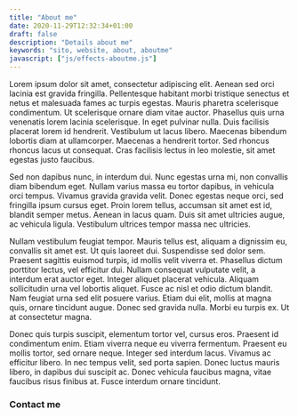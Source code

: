 ```yaml
---
title: "About me"
date: 2020-11-29T12:32:34+01:00
draft: false
description: "Details about me"
keywords: "sito, website, about, aboutme"
javascript: ["js/effects-aboutme.js"]
---
```


Lorem ipsum dolor sit amet, consectetur adipiscing elit. Aenean sed orci lacinia est gravida fringilla. Pellentesque habitant morbi tristique senectus et netus et malesuada fames ac turpis egestas. Mauris pharetra scelerisque condimentum. Ut scelerisque ornare diam vitae auctor. Phasellus quis urna venenatis lorem lacinia scelerisque. In eget pulvinar nulla. Duis facilisis placerat lorem id hendrerit. Vestibulum ut lacus libero. Maecenas bibendum lobortis diam at ullamcorper. Maecenas a hendrerit tortor. Sed rhoncus rhoncus lacus ut consequat. Cras facilisis lectus in leo molestie, sit amet egestas justo faucibus.

Sed non dapibus nunc, in interdum dui. Nunc egestas urna mi, non convallis diam bibendum eget. Nullam varius massa eu tortor dapibus, in vehicula orci tempus. Vivamus gravida gravida velit. Donec egestas neque orci, sed fringilla ipsum cursus eget. Proin lorem tellus, accumsan sit amet est id, blandit semper metus. Aenean in lacus quam. Duis sit amet ultricies augue, ac vehicula ligula. Vestibulum ultrices tempor massa nec ultricies.

Nullam vestibulum feugiat tempor. Mauris tellus est, aliquam a dignissim eu, convallis sit amet est. Ut quis laoreet dui. Suspendisse sed dolor sem. Praesent sagittis euismod turpis, id mollis velit viverra et. Phasellus dictum porttitor lectus, vel efficitur dui. Nullam consequat vulputate velit, a interdum erat auctor eget. Integer aliquet placerat vehicula. Aliquam sollicitudin urna vel lobortis aliquet. Fusce ac nisl et odio dictum blandit. Nam feugiat urna sed elit posuere varius. Etiam dui elit, mollis at magna quis, ornare tincidunt augue. Donec sed gravida nulla. Morbi eu turpis ex. Ut at consectetur magna.

Donec quis turpis suscipit, elementum tortor vel, cursus eros. Praesent id condimentum enim. Etiam viverra neque eu viverra fermentum. Praesent eu mollis tortor, sed ornare neque. Integer sed interdum lacus. Vivamus ac efficitur libero. In nec tempus velit, sed porta sapien. Donec luctus mauris libero, in dapibus dui suscipit ac. Donec vehicula faucibus magna, vitae faucibus risus finibus at. Fusce interdum ornare tincidunt.

### Contact me